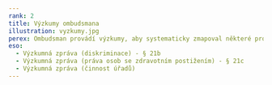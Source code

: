 ```yaml
---
rank: 2
title: Výzkumy ombudsmana
illustration: vyzkumy.jpg
perex: Ombudsman provádí výzkumy, aby systematicky zmapoval některé problémy a témata. Pomocí výzkumů zjišťuje např. rozšíření určitého problému ve společnosti, zkušenosti lidí a úřadů apod. Typicky jde o některé otázky z oblasti života lidí s postižením, diskriminace, ale také jde o způsob plošného prověření postupu úřadů. Získané poznatky pak ombudsman využívá při své další činnosti, zejména jsou podkladem pro jeho doporučení.
eso:
  - Výzkumná zpráva (diskriminace) - § 21b
  - Výzkumná zpráva (práva osob se zdravotním postižením) - § 21c
  - Výzkumná zpráva (činnost úřadů)
---
```

